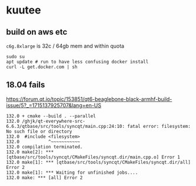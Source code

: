 # kuutee

## build on aws etc

`c6g.8xlarge` is 32c / 64gb mem and within quota

```console
sudo su
apt update # run to have less confusing docker install
curl -L get.docker.com | sh
```

## 18.04 fails

<https://forum.qt.io/topic/153851/qt6-beaglebone-black-armhf-build-issue/5?_=1715137925707&lang=en-US>

```console
132.0 + cmake --build . --parallel
132.0 /ghjk/qt-everywhere-src-6.6.3/qtbase/src/tools/syncqt/main.cpp:24:10: fatal error: filesystem: No such file or directory
132.0  #include <filesystem>
132.0           ^~~~~~~~~~~~
132.0 compilation terminated.
132.0 make[2]: *** [qtbase/src/tools/syncqt/CMakeFiles/syncqt.dir/main.cpp.o] Error 1
132.0 make[1]: *** [qtbase/src/tools/syncqt/CMakeFiles/syncqt.dir/all] Error 2
132.0 make[1]: *** Waiting for unfinished jobs....
132.0 make: *** [all] Error 2
```
